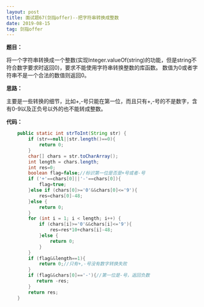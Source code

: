 ```yaml
---
layout: post
title: 面试题67(剑指offer)--把字符串转换成整数
date: 2019-08-15 
tag: 剑指offer
---
```

**题目：**

将一个字符串转换成一个整数(实现Integer.valueOf(string)的功能，但是string不符合数字要求时返回0)，要求不能使用字符串转换整数的库函数。 数值为0或者字符串不是一个合法的数值则返回0。

**思路：**

主要是一些转换的细节，比如+,-号只能在第一位，而且只有+,-号的不是数字，含有0-9以及正负号以外的也不能转成整数。

**代码：**

```java
	public static int strToInt(String str) {
        if (str==null||str.length()==0){
            return 0;
        }
        char[] chars = str.toCharArray();
        int length = chars.length;
        int res=0;
        boolean flag=false;//标识第一位是否是+号或者-号
        if ('+'==chars[0]||'-'==chars[0]){
            flag=true;
        }else if (chars[0]>='0'&&chars[0]<='9'){
            res=chars[0]-48;
        }else {
            return 0;
        }
        for (int i = 1; i < length; i++) {
            if (chars[i]>='0'&&chars[i]<='9'){
                res=res*10+chars[i]-48;
            }else {
                return 0;
            }
        }
        if (flag&&length==1){
            return 0;//只有+,-号没有数字转换失败
        }
        if (flag&&chars[0]=='-'){//第一位是-号，返回负数
           return -res;
        } 
       	return res;
    }
```



